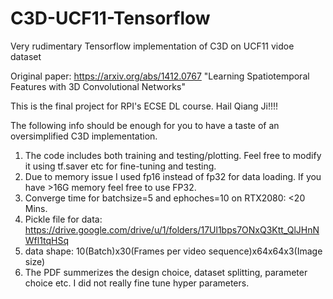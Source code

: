 # C3D-UCF11-Tensorflow
Very rudimentary Tensorflow implementation of C3D on UCF11 vidoe dataset

Original paper:  https://arxiv.org/abs/1412.0767  "Learning Spatiotemporal Features with 3D Convolutional Networks"

This is the final project for RPI's ECSE DL course. Hail Qiang Ji!!!!

The following info should be enough for you to have a taste of an oversimplified C3D implementation. 
1. The code includes both training and testing/plotting. Feel free to modify it using tf.saver etc for fine-tuning and testing.
2. Due to memory issue I used fp16 instead of fp32 for data loading. If you have >16G memory feel free to use FP32. 
3. Converge time for batchsize=5 and ephoches=10 on RTX2080: <20 Mins.
4. Pickle file for data: https://drive.google.com/drive/u/1/folders/17Ul1bps7ONxQ3Ktt_QlJHnNWfl1tqHSq 
5. data shape: 10(Batch)x30(Frames per video sequence)x64x64x3(Image size)
6. The PDF summerizes the design choice, dataset splitting, parameter choice etc. I did not really fine tune hyper parameters. 
